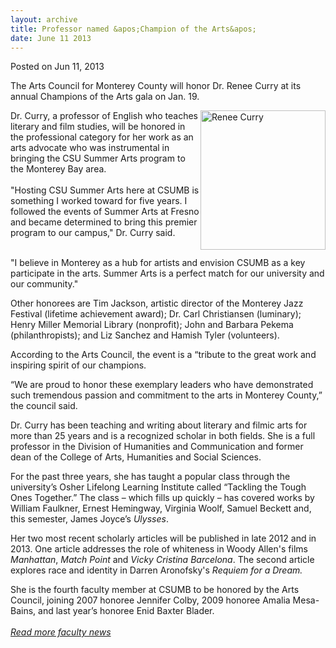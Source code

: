 ```yaml
---
layout: archive
title: Professor named &apos;Champion of the Arts&apos;
date: June 11 2013
---
```





<span class="date">Posted on Jun 11, 2013    </span>
<p>The Arts Council for Monterey County will honor Dr. Renee Curry
at its annual Champions of the Arts gala on Jan. 19.</p>
<p><img alt="Renee Curry" src="http://news.csumb.edu/sites/default/files/65/attachments/news/images/renee_curry.jpg" style="float:right; width:200px; height:223px">Dr. Curry, a
professor of English who teaches literary and film studies, will be
honored in the professional category for her work as an arts
advocate who was instrumental in bringing the CSU Summer Arts
program to the Monterey Bay area.<br>
<br>
&quot;Hosting CSU Summer Arts here at CSUMB is something I worked toward
for five years. I followed the events of Summer Arts at Fresno and
became determined to bring this premier program to our campus,&quot; Dr.
Curry said.</br></br></img></p>
<p>&quot;I believe in Monterey as a hub for artists and envision CSUMB
as a key participate in the arts. Summer Arts is a perfect match
for our university and our community.&quot;</p>
<p>Other honorees are Tim Jackson, artistic director of the
Monterey Jazz Festival (lifetime achievement award); Dr. Carl
Christiansen (luminary); Henry Miller Memorial Library (nonprofit);
John and Barbara Pekema (philanthropists); and Liz Sanchez and
Hamish Tyler (volunteers).</p>
<p>According to the Arts Council, the event is a &#x201C;tribute to the
great work and inspiring spirit of our champions.</p>
<p>&#x201C;We are proud to honor these exemplary leaders who have
demonstrated such tremendous passion and commitment to the arts in
Monterey County,&#x201D; the council said.</p>
<p>Dr. Curry has been teaching and writing about literary and
filmic arts for more than 25 years and is a recognized scholar in
both fields. She is a full professor in the Division of Humanities
and Communication and former dean of the College of Arts,
Humanities and Social Sciences.</p>
<p>For the past three years, she has taught a popular class through
the university&#x2019;s Osher Lifelong Learning Institute called &#x201C;Tackling
the Tough Ones Together.&#x201D; The class &#x2013; which fills up quickly &#x2013; has
covered works by William Faulkner, Ernest Hemingway, Virginia
Woolf, Samuel Beckett and, this semester, James Joyce&#x2019;s
<em>Ulysses</em>.</p>
<p>Her two most recent scholarly articles will be published in late
2012 and in 2013. One article addresses the role of whiteness in
Woody Allen&apos;s films <em>Manhattan</em>, <em>Match Point</em> and
<em>Vicky Cristina Barcelona</em>. The second article explores race
and identity in Darren Aronofsky&apos;s <em>Requiem for a
Dream.</em></p>
<p>She is the fourth faculty member at CSUMB to be honored by the
Arts Council, joining 2007 honoree Jennifer Colby, 2009 honoree
Amalia Mesa-Bains, and last year&#x2019;s honoree Enid Baxter
Blader.<br>
<br>
<a href="../../nov/25/faculty-highlights.html" rel="nofollow"><em>Read more faculty news</em></a><br>
&#xA0;</br></br></br></p>





